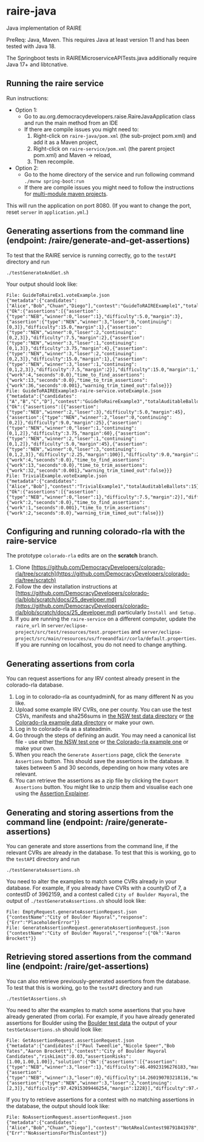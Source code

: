 # raire-java
Java implementation of RAIRE

PreReq: Java, Maven. This requires Java at least version 11 and has been tested with Java 18.

The Springboot tests in RAIREMicroserviceAPITests.java additionally require Java 17+ and libtcnative.

## Running the raire service

Run instructions:
- Option 1: 
  - Go to au.org.democracydevelopers.raise.RaireJavaApplication class and run the main method from an IDE
  - If there are compile issues you might need to:
    1. Right-click on `raire-java/pom.xml` (the sub-project pom.xml) and add it as a Maven project,
    2. Right-click on `raire-service/pom.xml` (the parent project pom.xml) and Maven -> reload,
    3. Then recompile.
- Option 2:
  - Go to the home directory of the service and run following command
    `./mvnw spring-boot:run`
  - If there are compile issues you might need to follow the instructions for [multi-module maven projects](https://www.baeldung.com/maven-multi-module).

This will run the application on port 8080.  (If you want to change the port, reset `server` in `application.yml`.)

## Generating assertions from the command line (endpoint: /raire/generate-and-get-assertions)
To test that the RAIRE service is running correctly, go to the `testAPI` directory and run
```agsl
./testGenerateAndGet.sh
```
Your output should look like:
```
File: GuideToRaireEx1.voteExample.json
{"metadata":{"candidates":["Alice","Bob","Chuan","Diego"],"contest":"GuideToRAIREExample1","totalAuditableBallots":15},"solution":{"Ok":{"assertions":[{"assertion":{"type":"NEB","winner":0,"loser":1},"difficulty":5.0,"margin":3},{"assertion":{"type":"NEN","winner":3,"loser":0,"continuing":[0,3]},"difficulty":15.0,"margin":1},{"assertion":{"type":"NEN","winner":0,"loser":2,"continuing":[0,2,3]},"difficulty":7.5,"margin":2},{"assertion":{"type":"NEN","winner":3,"loser":1,"continuing":[0,1,3]},"difficulty":3.75,"margin":4},{"assertion":{"type":"NEN","winner":3,"loser":2,"continuing":[0,2,3]},"difficulty":15.0,"margin":1},{"assertion":{"type":"NEN","winner":3,"loser":1,"continuing":[0,1,2,3]},"difficulty":7.5,"margin":2}],"difficulty":15.0,"margin":1,"winner":3,"num_candidates":4,"time_to_determine_winners":{"work":4,"seconds":0.0},"time_to_find_assertions":{"work":13,"seconds":0.0},"time_to_trim_assertions":{"work":36,"seconds":0.001},"warning_trim_timed_out":false}}}
File: GuideToRAIREExample3-raire-service.voteExample.json
{"metadata":{"candidates":["A","B","C","D"],"contest":"GuideToRaireExample3","totalAuditableBallots":225},"solution":{"Ok":{"assertions":[{"assertion":{"type":"NEB","winner":2,"loser":3},"difficulty":5.0,"margin":45},{"assertion":{"type":"NEN","winner":2,"loser":0,"continuing":[0,2]},"difficulty":9.0,"margin":25},{"assertion":{"type":"NEN","winner":0,"loser":1,"continuing":[0,1,2]},"difficulty":3.75,"margin":60},{"assertion":{"type":"NEN","winner":2,"loser":1,"continuing":[0,1,2]},"difficulty":5.0,"margin":45},{"assertion":{"type":"NEN","winner":0,"loser":3,"continuing":[0,1,2,3]},"difficulty":2.25,"margin":100}],"difficulty":9.0,"margin":25,"winner":2,"num_candidates":4,"time_to_determine_winners":{"work":4,"seconds":0.0},"time_to_find_assertions":{"work":13,"seconds":0.0},"time_to_trim_assertions":{"work":32,"seconds":0.001},"warning_trim_timed_out":false}}}
File: TrivialExample.voteExample.json
{"metadata":{"candidates":["Alice","Bob"],"contest":"TrivialExample1","totalAuditableBallots":15},"solution":{"Ok":{"assertions":[{"assertion":{"type":"NEB","winner":0,"loser":1},"difficulty":7.5,"margin":2}],"difficulty":7.5,"margin":2,"winner":0,"num_candidates":2,"time_to_determine_winners":{"work":2,"seconds":0.0},"time_to_find_assertions":{"work":1,"seconds":0.001},"time_to_trim_assertions":{"work":2,"seconds":0.0},"warning_trim_timed_out":false}}}
```


## Configuring and running colorado-rla with the raire-service
The prototype `colorado-rla` edits are on the **scratch** branch.

1. Clone [https://github.com/DemocracyDevelopers/colorado-rla/tree/scratch](https://github.com/DemocracyDevelopers/colorado-rla/tree/scratch)
2. Follow the dev installation instructions at 
[https://github.com/DemocracyDevelopers/colorado-rla/blob/scratch/docs/25_developer.md](https://github.com/DemocracyDevelopers/colorado-rla/blob/scratch/docs/25_developer.md)
particularly `Install and Setup.`
4. If you are running the `raire-service` on a different computer, update the `raire_url` in
`server/eclipse-project/src/test/resources/test.properties` and 
`server/eclipse-project/src/main/resources/us/freeandfair/corla/default.properties`.
If you are running on localhost, you do not need to change anything.

## Generating assertions from corla
You can request assertions for any IRV contest already present in the colorado-rla database.

1. Log in to colorado-rla as countyadminN, for as many different N as you like. 
2. Upload some example IRV CVRs, one per county. You can use the test CSVs, manifests and sha256sums in
   [the NSW test data directory](https://github.com/DemocracyDevelopers/Utilities-and-experiments/tree/main/src/main/resources/test-data) 
   or [the Colorado-rla example data directory](https://github.com/DemocracyDevelopers/colorado-rla/tree/main/test/IRV-test) or make your own.
3. Log in to colorado-rla as a stateadmin.
4. Go through the steps of defining an audit. You may need a canonical list file - use either
[the NSW test one](https://github.com/DemocracyDevelopers/colorado-rla/tree/scratch/test/NSW2021Data) or [the Colorado-rla example one](https://github.com/DemocracyDevelopers/colorado-rla/blob/main/test/IRV-test/IRV_Test_Canonical_List.csv) or make your own. 
5. When you reach the `Generate Assertions` page,
click the `Generate Assertions` button. This should save the assertions in the database. 
It takes between 5 and 30 seconds, depending on how many votes are relevant.
6. You can retrieve the assertions as a zip file by clicking the `Export Assertions` button.
You might like to unzip them and visualise each one using the [Assertion Explainer](https://democracydevelopers.github.io/raire-rs/WebContent/explain_assertions.html). 

## Generating and storing assertions from the command line (endpoint: /raire/generate-assertions)
You can generate and store assertions from the command line, if the relevant CVRs are already in the database. To test 
that this is working, go to the `testAPI` directory and run
```
./testGenerateAssertions.sh
```

You need to alter the examples to match some CVRs already in your database. For example, if you already have CVRs with
a countyID of 7, a contestID of 3962159, and a contest called `City of Boulder Mayoral`, the output of
`./testGenerateAssertions.sh` should look like:
```
File: EmptyRequest.generateAssertionRequest.json
{"contestName":"City of Boulder Mayoral","response":{"Err":"PlaceholderError"}}
File: GenerateAssertionRequest.generateAssertionRequest.json
{"contestName":"City of Boulder Mayoral","response":{"Ok":"Aaron Brockett"}}
```

## Retrieving stored assertions from the command line (endpoint: /raire/get-assertions)
You can also retrieve previously-generated assertions from the database. To test that this is working, go to the `testAPI` directory
and run
```agsl
./testGetAssertions.sh
```

You need to alter the examples to match some assertions that you have already generated (from corla). For example, if you 
have already generated assertions for Boulder using the [Boulder test data](https://github.com/DemocracyDevelopers/colorado-rla/tree/scratch/test/IRV-test/Boulder2023Data)
the output of your `testGetAssertions.sh` should look like:

```
File: GetAssertionRequest.assertionRequest.json
{"metadata":{"candidates":["Paul Tweedlie","Nicole Speer","Bob Yates","Aaron Brockett"],"contest":"City of Boulder Mayoral Candidates","riskLimit":0.03,"assertionRisks":[1.00,1.00,1.00]},"solution":{"Ok":{"assertions":[{"assertion":{"type":"NEB","winner":3,"loser":1},"difficulty":46.40923196276183,"margin":2578},{"assertion":{"type":"NEB","winner":3,"loser":0},"difficulty":14.260190703218116,"margin":8390},{"assertion":{"type":"NEN","winner":3,"loser":2,"continuing":[2,3]},"difficulty":97.42915309446254,"margin":1228}],"difficulty":97.42915309446254,"margin":1228,"num_candidates":4}}}
```

If you try to retrieve assertions for a contest with no matching assertions in the database, the output should look like:
```
File: NoAssertionRequest.assertionRequest.json
{"metadata":{"candidates":["Alice","Bob","Chuan","Diego"],"contest":"NotARealContest98791841978","riskLimit":0.03},"solution":{"Err":"NoAssertionsForThisContest"}}
```

